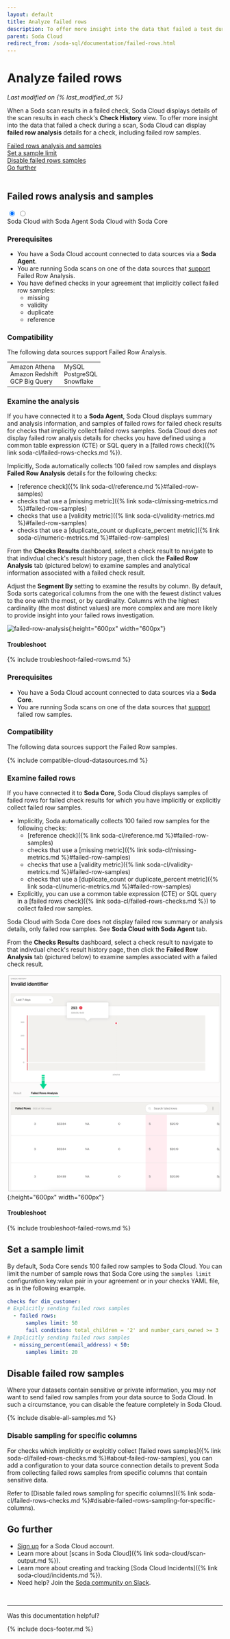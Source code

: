 ```yaml
---
layout: default
title: Analyze failed rows 
description: To offer more insight into the data that failed a test during a scan, Soda Cloud displays samples and information about failed rows.
parent: Soda Cloud
redirect_from: /soda-sql/documentation/failed-rows.html
---
```


# Analyze failed rows
*Last modified on {% last_modified_at %}*

When a Soda scan results in a failed check, Soda Cloud displays details of the scan results in each check's **Check History** view. To offer more insight into the data that failed a check during a scan, Soda Cloud can display **failed row analysis** details for a check, including failed row samples. 

[Failed rows analysis and samples](#failed-rows-analysis-and-samples)<br />
[Set a sample limit](#set-a-sample-limit)<br />
[Disable failed rows samples](#disable-failed-row-samples)<br />
[Go further](#go-further)<br />
<br />


## Failed rows analysis and samples

<div class="warpper">
  <input class="radio" id="one" name="group" type="radio" checked>
  <input class="radio" id="two" name="group" type="radio">
  <div class="tabs">
  <label class="tab" id="one-tab" for="one">Soda Cloud with Soda Agent</label>
  <label class="tab" id="two-tab" for="two">Soda Cloud with Soda Core </label>
    </div>
  <div class="panels">
  <div class="panel" id="one-panel" markdown="1">

### Prerequisites

* You have a Soda Cloud account connected to data sources via a **Soda Agent**.
* You are running Soda scans on one of the data sources that [support](#compatibility) Failed Row Analysis.
* You have defined checks in your agreement that implicitly collect failed row samples: 
  * missing
  * validity
  * duplicate
  * reference


### Compatibility

The following data sources support Failed Row Analysis.

<table>
  <tr>
    <td>Amazon Athena<br /> Amazon Redshift<br /> GCP Big Query</td>
    <td>MySQL<br > PostgreSQL<br /> Snowflake</td>
  </tr>
</table>

### Examine the analysis

If you have connected it to a **Soda Agent**, Soda Cloud displays summary and analysis information, and samples of failed rows for failed check results for checks that implicitly collect failed rows samples. Soda Cloud does *not* display failed row analysis details for checks you have defined using a common table expression (CTE) or SQL query in a [failed rows check]({% link soda-cl/failed-rows-checks.md %}).

Implicitly, Soda automatically collects 100 failed row samples and displays **Failed Row Analysis** details for the following checks:
* [reference check]({% link soda-cl/reference.md %}#failed-row-samples) 
* checks that use a [missing metric]({% link soda-cl/missing-metrics.md %}#failed-row-samples)
* checks that use a [validity metric]({% link soda-cl/validity-metrics.md %}#failed-row-samples)
* checks that use a [duplicate_count or duplicate_percent metric]({% link soda-cl/numeric-metrics.md %}#failed-row-samples)

From the **Checks Results** dashboard, select a check result to navigate to that indivdual check's result history page, then click the **Failed Row Analysis** tab (pictured below) to examine samples and analytical information associated with a failed check result. 

Adjust the **Segment By** setting to examine the results by column. By default, Soda sorts categorical columns from the one with the fewest distinct values to the one with the most, or by cardinality. Columns with the highest cardinality (the most distinct values) are more complex and are more likely to provide insight into your failed rows investigation. 

![failed-row-analysis](/assets/images/failed-row-analysis.png){:height="600px" width="600px"}

#### Troubleshoot

{% include troubleshoot-failed-rows.md %}


  </div>
  <div class="panel" id="two-panel" markdown="1">

### Prerequisites

* You have a Soda Cloud account connected to data sources via a **Soda Core**.
* You are running Soda scans on one of the data sources that [support](#compatibility) failed row samples.

### Compatibility

The following data sources support the Failed Row samples.

{% include compatible-cloud-datasources.md %}

### Examine failed rows

If you have connected it to **Soda Core**, Soda Cloud displays samples of failed rows for failed check results for which you have implicitly or explicitly collect failed row samples. 

* Implicitly, Soda automatically collects 100 failed row samples for the following checks:
  * [reference check]({% link soda-cl/reference.md %}#failed-row-samples) 
  * checks that use a [missing metric]({% link soda-cl/missing-metrics.md %}#failed-row-samples)
  * checks that use a [validity metric]({% link soda-cl/validity-metrics.md %}#failed-row-samples)
  * checks that use a [duplicate_count or duplicate_percent metric]({% link soda-cl/numeric-metrics.md %}#failed-row-samples)
* Explicitly, you can use a common table expression (CTE) or SQL query in a [failed rows check]({% link soda-cl/failed-rows-checks.md %}) to collect failed row samples.

Soda Cloud with Soda Core does not display failed row summary or analysis details, only failed row samples. See **Soda Cloud with Soda Agent** tab.

From the **Checks Results** dashboard, select a check result to navigate to that indivdual check's result history page, then click the **Failed Row Analysis** tab (pictured below) to examine samples associated with a failed check result. 

![failed-rows](/assets/images/failed-rows.png){:height="600px" width="600px"}


#### Troubleshoot

{% include troubleshoot-failed-rows.md %}


  </div>
  </div>
</div>


## Set a sample limit

By default, Soda Core sends 100 failed row samples to Soda Cloud. You can limit the number of sample rows that Soda Core using the `samples limit` configuration key:value pair in your agreement or in your checks YAML file, as in the following example.

```yaml
checks for dim_customer:
# Explicitly sending failed rows samples
  - failed rows:
      samples limit: 50
      fail condition: total_children = '2' and number_cars_owned >= 3
# Implicitly sending failed rows samples
  - missing_percent(email_address) < 50:
      samples limit: 20
```


## Disable failed row samples

Where your datasets contain sensitive or private information, you may *not* want to send failed row samples from your data source to Soda Cloud. In such a circumstance, you can disable the feature completely in Soda Cloud.

{% include disable-all-samples.md %}

### Disable sampling for specific columns

For checks which implicitly or explcitly collect [failed rows samples]({% link soda-cl/failed-rows-checks.md %}#about-failed-row-samples), you can add a configuration to your data source connection details to prevent Soda from collecting failed rows samples from specific columns that contain sensitive data. 

Refer to [Disable failed rows sampling for specific columns]({% link soda-cl/failed-rows-checks.md %}#disable-failed-rows-sampling-for-specific-columns).


## Go further

* <a href="https://cloud.soda.io/signup" target="_blank"> Sign up</a> for a Soda Cloud account.
* Learn more about [scans in Soda Cloud]({% link soda-cloud/scan-output.md %}).
* Learn more about creating and tracking [Soda Cloud Incidents]({% link soda-cloud/incidents.md %}).
* Need help? Join the <a href="https://community.soda.io/slack" target="_blank"> Soda community on Slack</a>.

<br />

---

Was this documentation helpful?

<!-- LikeBtn.com BEGIN -->
<span class="likebtn-wrapper" data-theme="tick" data-i18n_like="Yes" data-ef_voting="grow" data-show_dislike_label="true" data-counter_zero_show="true" data-i18n_dislike="No"></span>
<script>(function(d,e,s){if(d.getElementById("likebtn_wjs"))return;a=d.createElement(e);m=d.getElementsByTagName(e)[0];a.async=1;a.id="likebtn_wjs";a.src=s;m.parentNode.insertBefore(a, m)})(document,"script","//w.likebtn.com/js/w/widget.js");</script>
<!-- LikeBtn.com END -->

{% include docs-footer.md %}